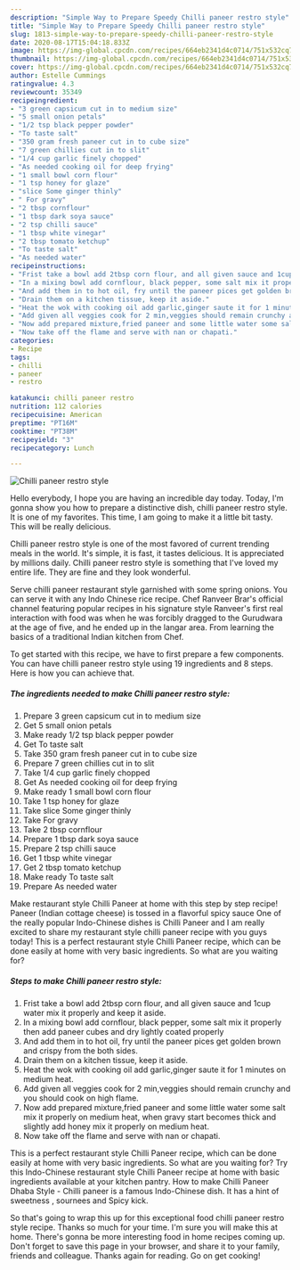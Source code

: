 ```yaml
---
description: "Simple Way to Prepare Speedy Chilli paneer restro style"
title: "Simple Way to Prepare Speedy Chilli paneer restro style"
slug: 1813-simple-way-to-prepare-speedy-chilli-paneer-restro-style
date: 2020-08-17T15:04:18.833Z
image: https://img-global.cpcdn.com/recipes/664eb2341d4c0714/751x532cq70/chilli-paneer-restro-style-recipe-main-photo.jpg
thumbnail: https://img-global.cpcdn.com/recipes/664eb2341d4c0714/751x532cq70/chilli-paneer-restro-style-recipe-main-photo.jpg
cover: https://img-global.cpcdn.com/recipes/664eb2341d4c0714/751x532cq70/chilli-paneer-restro-style-recipe-main-photo.jpg
author: Estelle Cummings
ratingvalue: 4.3
reviewcount: 35349
recipeingredient:
- "3 green capsicum cut in to medium size"
- "5 small onion petals"
- "1/2 tsp black pepper powder"
- "To taste salt"
- "350 gram fresh paneer cut in to cube size"
- "7 green chillies cut in to slit"
- "1/4 cup garlic finely chopped"
- "As needed cooking oil for deep frying"
- "1 small bowl corn flour"
- "1 tsp honey for glaze"
- "slice Some ginger thinly"
- " For gravy"
- "2 tbsp cornflour"
- "1 tbsp dark soya sauce"
- "2 tsp chilli sauce"
- "1 tbsp white vinegar"
- "2 tbsp tomato ketchup"
- "To taste salt"
- "As needed water"
recipeinstructions:
- "Frist take a bowl add 2tbsp corn flour, and all given sauce and 1cup water mix it properly and keep it aside."
- "In a mixing bowl add cornflour, black pepper, some salt mix it properly then add paneer cubes and dry lightly coated properly"
- "And add them in to hot oil, fry until the paneer pices get golden brown and crispy from the both sides."
- "Drain them on a kitchen tissue, keep it aside."
- "Heat the wok with cooking oil add garlic,ginger saute it for 1 minutes on medium heat."
- "Add given all veggies cook for 2 min,veggies should remain crunchy and you should cook on high flame."
- "Now add prepared mixture,fried paneer and some little water some salt mix it properly on medium heat, when gravy start becomes thick and slightly add honey mix it properly on medium heat."
- "Now take off the flame and serve with nan or chapati."
categories:
- Recipe
tags:
- chilli
- paneer
- restro

katakunci: chilli paneer restro 
nutrition: 112 calories
recipecuisine: American
preptime: "PT16M"
cooktime: "PT38M"
recipeyield: "3"
recipecategory: Lunch

---
```



![Chilli paneer restro style](https://img-global.cpcdn.com/recipes/664eb2341d4c0714/751x532cq70/chilli-paneer-restro-style-recipe-main-photo.jpg)

Hello everybody, I hope you are having an incredible day today. Today, I'm gonna show you how to prepare a distinctive dish, chilli paneer restro style. It is one of my favorites. This time, I am going to make it a little bit tasty. This will be really delicious.

Chilli paneer restro style is one of the most favored of current trending meals in the world. It's simple, it is fast, it tastes delicious. It is appreciated by millions daily. Chilli paneer restro style is something that I've loved my entire life. They are fine and they look wonderful.

Serve chilli paneer restaurant style garnished with some spring onions. You can serve it with any Indo Chinese rice recipe. Chef Ranveer Brar&#39;s official channel featuring popular recipes in his signature style Ranveer&#39;s first real interaction with food was when he was forcibly dragged to the Gurudwara at the age of five, and he ended up in the langar area. From learning the basics of a traditional Indian kitchen from Chef.


To get started with this recipe, we have to first prepare a few components. You can have chilli paneer restro style using 19 ingredients and 8 steps. Here is how you can achieve that.

<!--inarticleads1-->

##### The ingredients needed to make Chilli paneer restro style:

1. Prepare 3 green capsicum cut in to medium size
1. Get 5 small onion petals
1. Make ready 1/2 tsp black pepper powder
1. Get To taste salt
1. Take 350 gram fresh paneer cut in to cube size
1. Prepare 7 green chillies cut in to slit
1. Take 1/4 cup garlic finely chopped
1. Get As needed cooking oil for deep frying
1. Make ready 1 small bowl corn flour
1. Take 1 tsp honey for glaze
1. Take slice Some ginger thinly
1. Take  For gravy
1. Take 2 tbsp cornflour
1. Prepare 1 tbsp dark soya sauce
1. Prepare 2 tsp chilli sauce
1. Get 1 tbsp white vinegar
1. Get 2 tbsp tomato ketchup
1. Make ready To taste salt
1. Prepare As needed water


Make restaurant style Chilli Paneer at home with this step by step recipe! Paneer (Indian cottage cheese) is tossed in a flavorful spicy sauce One of the really popular Indo-Chinese dishes is Chilli Paneer and I am really excited to share my restaurant style chilli paneer recipe with you guys today! This is a perfect restaurant style Chilli Paneer recipe, which can be done easily at home with very basic ingredients. So what are you waiting for? 

<!--inarticleads2-->

##### Steps to make Chilli paneer restro style:

1. Frist take a bowl add 2tbsp corn flour, and all given sauce and 1cup water mix it properly and keep it aside.
1. In a mixing bowl add cornflour, black pepper, some salt mix it properly then add paneer cubes and dry lightly coated properly
1. And add them in to hot oil, fry until the paneer pices get golden brown and crispy from the both sides.
1. Drain them on a kitchen tissue, keep it aside.
1. Heat the wok with cooking oil add garlic,ginger saute it for 1 minutes on medium heat.
1. Add given all veggies cook for 2 min,veggies should remain crunchy and you should cook on high flame.
1. Now add prepared mixture,fried paneer and some little water some salt mix it properly on medium heat, when gravy start becomes thick and slightly add honey mix it properly on medium heat.
1. Now take off the flame and serve with nan or chapati.


This is a perfect restaurant style Chilli Paneer recipe, which can be done easily at home with very basic ingredients. So what are you waiting for? Try this Indo-Chinese restaurant style Chilli Paneer recipe at home with basic ingredients available at your kitchen pantry. How to make Chilli Paneer Dhaba Style - Chilli paneer is a famous Indo-Chinese dish. It has a hint of sweetness , sournees and Spicy kick. 

So that's going to wrap this up for this exceptional food chilli paneer restro style recipe. Thanks so much for your time. I'm sure you will make this at home. There's gonna be more interesting food in home recipes coming up. Don't forget to save this page in your browser, and share it to your family, friends and colleague. Thanks again for reading. Go on get cooking!
